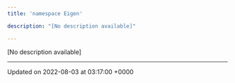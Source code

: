 ```yaml
---
title: 'namespace Eigen'

description: "[No description available]"

---
```







[No description available]






-------------------------------

Updated on 2022-08-03 at 03:17:00 +0000